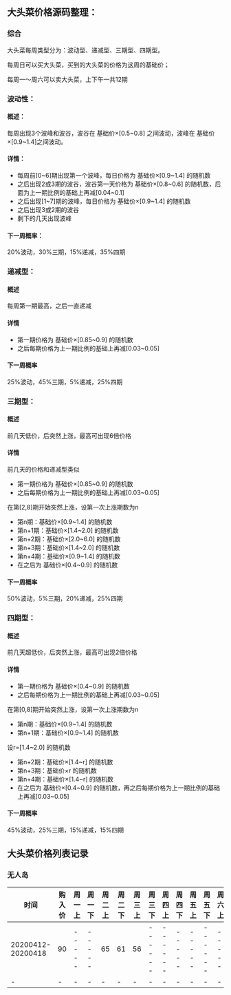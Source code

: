## 大头菜价格源码整理：

### 综合

大头菜每周类型分为：波动型、递减型、三期型、四期型。

每周日可以买大头菜，买到的大头菜的价格为这周的基础价；

每周一～周六可以卖大头菜，上下午一共12期

### 波动性：

#### 概述：

每周出现3个波峰和波谷，波谷在 基础价×\[0.5~0.8] 之间波动，波峰在 基础价×\[0.9~1.4]之间波动。

#### 详情：

- 每周前\[0~6]期出现第一个波峰，每日价格为 基础价×\[0.9~1.4] 的随机数
- 之后出现2或3期的波谷，波谷第一天价格为 基础价×\[0.8~0.6] 的随机数，后面为上一期比例的基础上再减\[0.04~0.1]
- 之后出现\[1~7]期的波峰，每日价格为 基础价×\[0.9~1.4] 的随机数
- 之后出现3或2期的波谷
- 剩下的几天出现波峰

#### 下一周概率：

20%波动，30%三期，15%递减，35%四期

### 递减型：

#### 概述

每周第一期最高，之后一直递减

#### 详情

- 第一期价格为 基础价×\[0.85~0.9] 的随机数
- 之后每期价格为上一期比例的基础上再减\[0.03~0.05]

#### 下一周概率

25%波动，45%三期，5%递减，25%四期

### 三期型：

#### 概述

前几天低价，后突然上涨，最高可出现6倍价格

#### 详情

前几天的价格和递减型类似

- 第一期价格为 基础价×\[0.85~0.9] 的随机数
- 之后每期价格为上一期比例的基础上再减\[0.03~0.05]

在第[2,8]期开始突然上涨，设第一次上涨期数为n

- 第n期：基础价×\[0.9~1.4] 的随机数
- 第n+1期：基础价×\[1.4~2.0] 的随机数
- 第n+2期：基础价×\[2.0~6.0] 的随机数
- 第n+3期：基础价×\[1.4~2.0] 的随机数
- 第n+4期：基础价×\[0.9~1.4] 的随机数
- 在之后为 基础价×\[0.4~0.9] 的随机数

#### 下一周概率

50%波动，5%三期，20%递减，25%四期

### 四期型：

#### 概述

前几天超低价，后突然上涨，最高可出现2倍价格

#### 详情

- 第一期价格为 基础价×\[0.4~0.9] 的随机数
- 之后每期价格为上一期比例的基础上再减\[0.03~0.05]

在第[0,8]期开始突然上涨，设第一次上涨期数为n

- 第n期：基础价×\[0.9~1.4] 的随机数
- 第n+1期：基础价×\[0.9~1.4] 的随机数

设r=\[1.4~2.0] 的随机数

- 第n+2期：基础价×\[1.4~r] 的随机数
- 第n+3期：基础价×r 的随机数
- 第n+4期：基础价×\[1.4~r] 的随机数
- 在之后为 基础价×\[0.4~0.9] 的随机数，再之后每期价格为上一期比例的基础上再减\[0.03~0.05]

#### 下一周概率

45%波动，25%三期，15%递减，15%四期

## 大头菜价格列表记录

### 无人岛

|时间|购入价|周一上|周一下|周二上|周二下|周三上|周三下|周四上|周四下|周五上|周五下|周六上|周六下|
|----|------|-----|-----|------|-----|-----|------|------|-----|-----|------|-----|------|
|20200412-20200418|90|-----|-----|65|61|56|------|------|-----|-----|------|-----|------|
|-|-|-|-|-|-|-|-|-|-|-|-|-|-|
